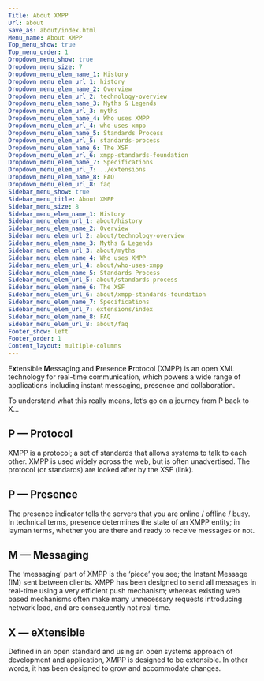 ```yaml
---
Title: About XMPP
Url: about
Save_as: about/index.html
Menu_name: About XMPP
Top_menu_show: true
Top_menu_order: 1
Dropdown_menu_show: true
Dropdown_menu_size: 7
Dropdown_menu_elem_name_1: History
Dropdown_menu_elem_url_1: history
Dropdown_menu_elem_name_2: Overview
Dropdown_menu_elem_url_2: technology-overview
Dropdown_menu_elem_name_3: Myths & Legends
Dropdown_menu_elem_url_3: myths
Dropdown_menu_elem_name_4: Who uses XMPP
Dropdown_menu_elem_url_4: who-uses-xmpp
Dropdown_menu_elem_name_5: Standards Process
Dropdown_menu_elem_url_5: standards-process
Dropdown_menu_elem_name_6: The XSF
Dropdown_menu_elem_url_6: xmpp-standards-foundation
Dropdown_menu_elem_name_7: Specifications
Dropdown_menu_elem_url_7: ../extensions
Dropdown_menu_elem_name_8: FAQ
Dropdown_menu_elem_url_8: faq
Sidebar_menu_show: true
Sidebar_menu_title: About XMPP
Sidebar_menu_size: 8
Sidebar_menu_elem_name_1: History
Sidebar_menu_elem_url_1: about/history
Sidebar_menu_elem_name_2: Overview
Sidebar_menu_elem_url_2: about/technology-overview
Sidebar_menu_elem_name_3: Myths & Legends
Sidebar_menu_elem_url_3: about/myths
Sidebar_menu_elem_name_4: Who uses XMPP
Sidebar_menu_elem_url_4: about/who-uses-xmpp
Sidebar_menu_elem_name_5: Standards Process
Sidebar_menu_elem_url_5: about/standards-process
Sidebar_menu_elem_name_6: The XSF
Sidebar_menu_elem_url_6: about/xmpp-standards-foundation
Sidebar_menu_elem_name_7: Specifications
Sidebar_menu_elem_url_7: extensions/index
Sidebar_menu_elem_name_8: FAQ
Sidebar_menu_elem_url_8: about/faq
Footer_show: left
Footer_order: 1
Content_layout: multiple-columns
---
```



E<strong>x</strong>tensible <strong>M</strong>essaging and <strong>P</strong>resence <strong>P</strong>rotocol (XMPP) is an open XML technology for real-time communication, which powers a wide range of applications including instant messaging, presence and collaboration.

To understand what this really means, let’s go on a journey from P back to X…

## P — Protocol

XMPP is a protocol; a set of standards that allows systems to talk to each other. XMPP is used widely across the web, but is often unadvertised. The protocol (or standards) are looked after by the XSF (link).

## P — Presence

The presence indicator tells the servers that you are online / offline / busy. In technical terms, presence determines the state of an XMPP entity; in layman terms, whether you are there and ready to receive messages or not.


## M — Messaging

The ‘messaging’ part of XMPP is the ‘piece’ you see; the Instant Message (IM) sent between clients. XMPP has been designed to send all messages in real-time using a very efficient push mechanism; whereas existing web based mechanisms often make many unnecessary requests introducing network load, and are consequently not real-time.


## X — eXtensible

Defined in an open standard and using an open systems approach of development and application, XMPP is designed to be extensible. In other words, it has been designed to grow and accommodate changes.
